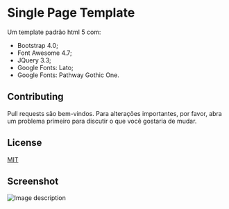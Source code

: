# Single Page Template

Um template padrão html 5 com:
* Bootstrap 4.0; 
* Font Awesome 4.7; 
* JQuery 3.3;
* Google Fonts: Lato;
* Google Fonts: Pathway Gothic One.


## Contributing
Pull requests são bem-vindos. Para alterações importantes, por favor, abra um problema primeiro para discutir o que você gostaria de mudar. 

## License
[MIT](https://choosealicense.com/licenses/mit/)

## Screenshot
![Image description](https://github.com/wcostale/single-page-template/blob/master/screenshot-template.jpg)
